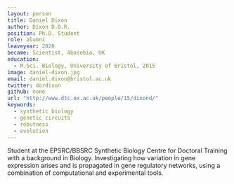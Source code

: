 ```yaml
---
layout: person
title: Daniel Dixon
author: Dixon D.O.R.
position: Ph.D. Student
role: alumni
leaveyear: 2020
became: Scientist, 4basebio, UK
education:
  - M.Sci. Biology, University of Bristol, 2015
image: daniel-dixon.jpg
email: daniel.dixon@bristol.ac.uk
twitter: dordixon
github: none
url: "http://www.dtc.ox.ac.uk/people/15/dixond/"
keywords:
  - synthetic biology
  - genetic circuits
  - robutness
  - evolution
---
```

Student at the EPSRC/BBSRC Synthetic Biology Centre for Doctoral Training with a background in Biology. Investigating how variation in gene expression arises and is propagated in gene regulatory networks, using a combination of computational and experimental tools.
